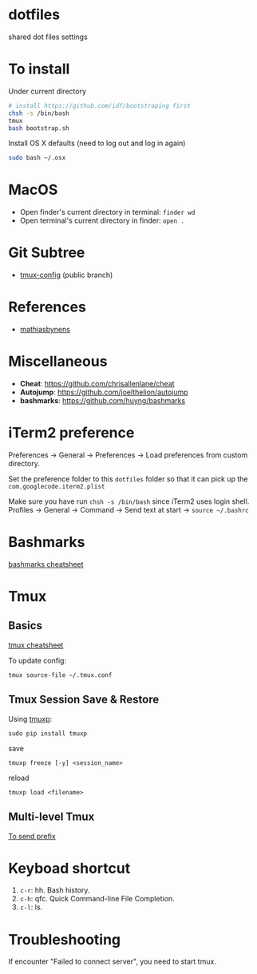 dotfiles
========

shared dot files settings

# To install
Under current directory
```bash
# install https://github.com/idf/bootstraping first
chsh -s /bin/bash
tmux
bash bootstrap.sh
```

Install OS X defaults (need to log out and log in again)
```bash
sudo bash ~/.osx
```

# MacOS
* Open finder's current directory in terminal: `finder wd`
* Open terminal's current directory in finder: `open .`

# Git Subtree
* [tmux-config](https://github.com/idf/tmux-config) (public branch)

# References
* [mathiasbynens](https://github.com/mathiasbynens/dotfiles)

# Miscellaneous
* **Cheat**: https://github.com/chrisallenlane/cheat
* **Autojump**: https://github.com/joelthelion/autojump
* **bashmarks**: https://github.com/huyng/bashmarks

# iTerm2 preference
Preferences -> General -> Preferences -> Load preferences from custom directory.

Set the preference folder to this `dotfiles` folder so that it can pick up the `com.googlecode.iterm2.plist`

Make sure you have run `chsh -s /bin/bash` since iTerm2 uses login shell.
Profiles -> General -> Command -> Send text at start -> `source ~/.bashrc`

# Bashmarks
[bashmarks cheatsheet](https://github.com/huyng/bashmarks)

# Tmux
## Basics
[tmux cheatsheet](https://gist.github.com/idf/b220ec68197ae824a67a)

To update config:
```
tmux source-file ~/.tmux.conf
```

## Tmux Session Save & Restore
Using [tmuxp](https://github.com/tony/tmuxp):
```
sudo pip install tmuxp
```

save
```
tmuxp freeze [-y] <session_name>
```

reload
```
tmuxp load <filename>
```

## Multi-level Tmux
[To send prefix](http://stackoverflow.com/questions/8518815/how-to-send-commands-when-opening-a-tmux-session-inside-another-tmux-session)

# Keyboad shortcut

1. `c-r`: hh. Bash history.
1. `c-h`: qfc. Quick Command-line File Completion.
1. `c-l`: ls.

# Troubleshooting
If encounter "Failed to connect server", you need to start tmux.
